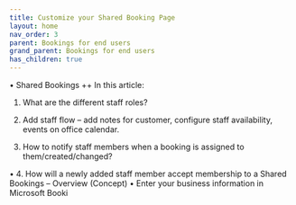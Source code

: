 ```yaml
---
title: Customize your Shared Booking Page
layout: home
nav_order: 3
parent: Bookings for end users
grand_parent: Bookings for end users
has_children: true
---
```

•	Shared Bookings ++
In this article: 

1.	What are the different staff roles?
   
2. 	Add staff flow – add notes for customer, configure staff availability, events on office calendar.
   
   3. How to notify staff members when a booking is assigned to them/created/changed?
   
•	4.	How will a newly added staff member accept membership to a Shared Bookings – Overview (Concept)
•	Enter your business information in Microsoft Booki
